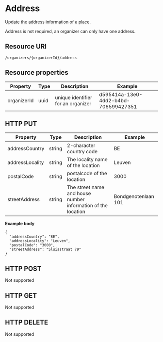 ---
---

# Address

Update the address information of a place.

Address is not required, an organizer can only have one address.


## Resource URI

```
/organizers/{organizerId}/address
```

## Resource properties

| Property	| Type | Description | Example |
|--|--|--|--|
| organizerId	| uuid | unique identifier for an organizer | d595414a-13e0-4dd2-b4bd-706599427351 |


## HTTP PUT

| Property	| Type | Description | Example |
|--|--|--|--|
| addressCountry | string | 2-character country code | BE |
| addressLocality | string | The locality name of the location | Leuven |
| postalCode | string | postalcode of the location | 3000 |
| streetAddress | string | The street name and house number information of the location | Bondgenotenlaan 101 |


**Example body**

```
{
  "addressCountry": "BE",
  "addressLocality": "Leuven",
  "postalCode": "3000",
  "streetAddress": "Sluisstraat 79"
}
```

## HTTP POST

Not supported

## HTTP GET

Not supported

## HTTP DELETE

Not supported